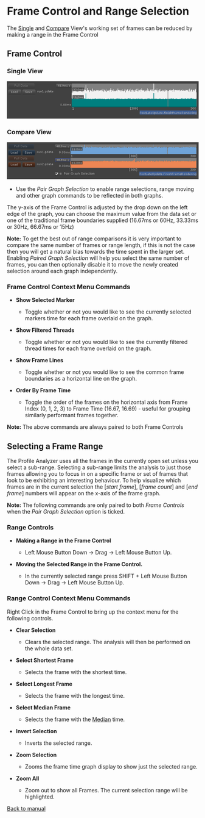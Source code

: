 # Frame Control and Range Selection

The [Single](single-view.md) and [Compare](compare-view.md) View's working set of frames can be reduced by making a range in the Frame Control

## Frame Control
### Single View
![FrameRange.](images/single-view-frame-selection.png)

### Compare View
![FrameRange.](images/compare-view-frame-selection.png)
* Use the _Pair Graph Selection_ to enable range selections, range moving and other graph commands to be reflected in both graphs.

The y-axis of the Frame Control is adjusted by the drop down on the left edge of the graph, you can choose the maximum value from the data set or one of the traditional frame boundaries supplied (16.67ms or 60Hz, 33.33ms or 30Hz, 66.67ms or 15Hz)

**Note:** To get the best out of range comparisons it is very important to compare the same number of frames or range length, if this is not the case then you will get a natural bias towards the time spent in the larger set. Enabling _Paired Graph Selection_ will help you select the same number of frames, you can then optionally disable it to move the newly created selection around each graph independently.


### Frame Control Context Menu Commands
* **Show Selected Marker**
    * Toggle whether or not you would like to see the currently selected markers time for each frame overlaid on the graph.

* **Show Filtered Threads**
    * Toggle whether or not you would like to see the currently filtered thread times for each frame overlaid on the graph.

* **Show Frame Lines**
    * Toggle whether or not you would like to see the common frame boundaries as a horizontal line on the graph.

* **Order By Frame Time**
    * Toggle the order of the frames on the horizontal axis from Frame Index (0, 1, 2, 3) to Frame Time (16.67, 16.69) - useful for grouping similarly performant frames together.

**Note:** The above commands are always paired to both Frame Controls

## Selecting a Frame Range
The Profile Analyzer uses all the frames in the currently open set unless you select a sub-range. Selecting a sub-range limits the analysis to just those frames allowing you to focus in on a specific frame or set of frames that look to be exhibiting an interesting behaviour. To help visualize which frames are in the current selection the [_start frame_], [_frame count_] and [_end frame_] numbers will appear on the x-axis of the frame graph.

**Note:** The following commands are only paired to both _Frame Controls_ when the _Pair Graph Selection_ option is ticked.

### Range Controls
* **Making a Range in the Frame Control**
    * Left Mouse Button Down -> Drag -> Left Mouse Button Up.

* **Moving the Selected Range in the Frame Control.**
    * In the currently selected range press SHIFT + Left Mouse Button Down -> Drag -> Left Mouse Button Up.

### Range Control Context Menu Commands

Right Click in the Frame Control to bring up the context menu for the following controls.

* **Clear Selection**
    * Clears the selected range. The analysis will then be performed on the whole data set.

* **Select Shortest Frame**
    * Selects the frame with the shortest time.

* **Select Longest Frame**
    * Selects the frame with the longest time.

* **Select Median Frame**
    * Selects the frame with the [Median](https://en.wikipedia.org/wiki/Median) time. 

* **Invert Selection**
    * Inverts the selected range.

* **Zoom Selection**
    * Zooms the frame time graph display to show just the selected range.

* **Zoom All**
    * Zoom out to show all Frames. The current selection range will be highlighted.

[Back to manual](manual.md)